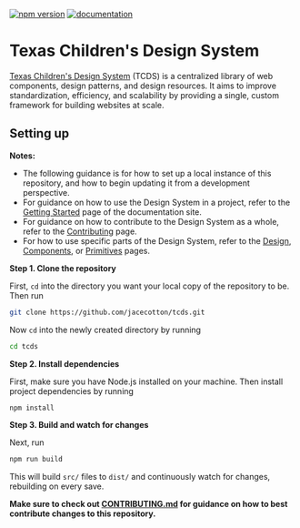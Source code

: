 [![npm version](https://badge.fury.io/js/@txch%2Ftcds.svg)](https://www.npmjs.com/package/@txch/tcds)
[![documentation](https://img.shields.io/badge/Documentation-Here-informational)](https://tcds.herokuapp.com/)

# Texas Children's Design System

[Texas Children's Design System](https://tcds.herokuapp.com/) (TCDS) is a centralized library of web components, design patterns, and design resources. It aims to improve standardization, efficiency, and scalability by providing a single, custom framework for building websites at scale.

## Setting up

**Notes:**
* The following guidance is for how to set up a local instance of this repository, and how to begin updating it from a development perspective.
* For guidance on how to use the Design System in a project, refer to the [Getting Started](https://tcds.herokuapp.com/getting-started) page of the documentation site.
* For guidance on how to contribute to the Design System as a whole, refer to the [Contributing](https://tcds.herokuapp.com/contributing) page.
* For how to use specific parts of the Design System, refer to the [Design](https://tcds.herokuapp.com/design), [Components](https://tcds.herokuapp.com/components), or [Primitives](https://tcds.herokuapp.com/primitives) pages.

**Step 1. Clone the repository**

First, `cd` into the directory you want your local copy of the repository to be. Then run

```bash
git clone https://github.com/jacecotton/tcds.git
```

Now `cd` into the newly created directory by running

```bash
cd tcds
```

**Step 2. Install dependencies**

First, make sure you have Node.js installed on your machine. Then install project dependencies by running

```bash
npm install
```

**Step 3. Build and watch for changes**

Next, run

```bash
npm run build
```

This will build `src/` files to `dist/` and continuously watch for changes, rebuilding on every save.

**Make sure to check out [CONTRIBUTING.md](CONTRIBUTING.md) for guidance on how to best contribute changes to this repository.**